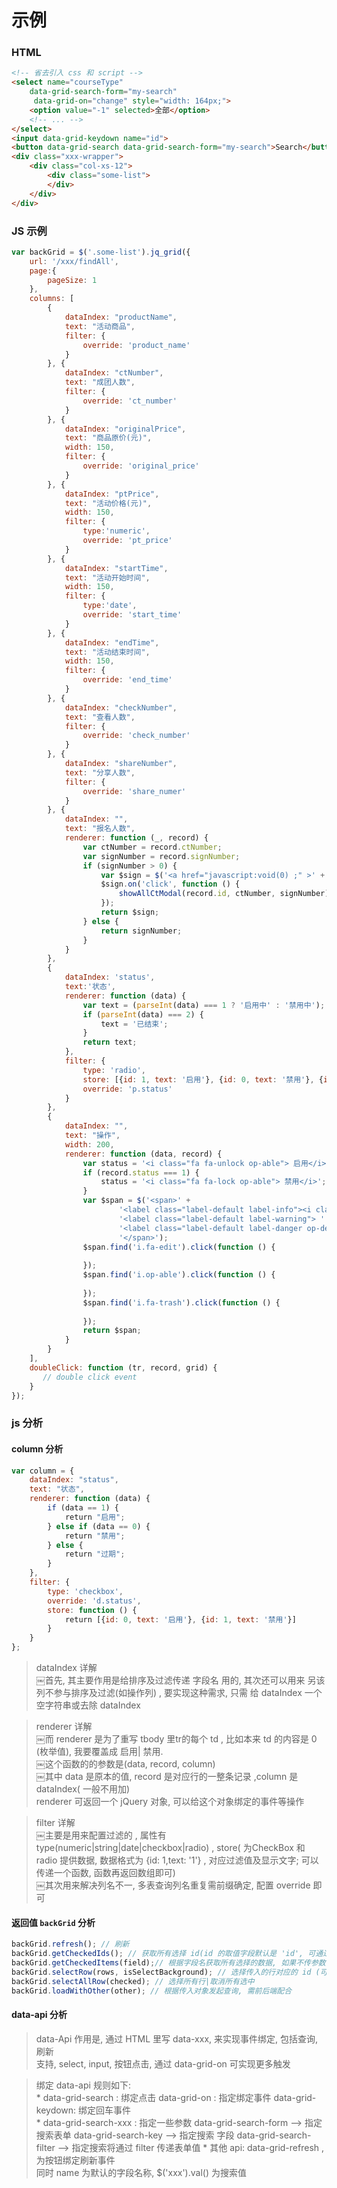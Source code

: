 # 示例
### HTML
```html
<!-- 省去引入 css 和 script -->
<select name="courseType"
    data-grid-search-form="my-search"
     data-grid-on="change" style="width: 164px;">
    <option value="-1" selected>全部</option>
    <!-- ... -->
</select>
<input data-grid-keydown name="id">
<button data-grid-search data-grid-search-form="my-search">Search</button>
<div class="xxx-wrapper">
    <div class="col-xs-12">
        <div class="some-list">
        </div>
    </div>
</div>
```

### JS 示例
```js
var backGrid = $('.some-list').jq_grid({
    url: '/xxx/findAll',
    page:{
        pageSize: 1
    },
    columns: [
        {
            dataIndex: "productName",
            text: "活动商品",
            filter: {
                override: 'product_name'
            }
        }, {
            dataIndex: "ctNumber",
            text: "成团人数",
            filter: {
                override: 'ct_number'
            }
        }, {
            dataIndex: "originalPrice",
            text: "商品原价(元)",
            width: 150,
            filter: {
                override: 'original_price'
            }
        }, {
            dataIndex: "ptPrice",
            text: "活动价格(元)",
            width: 150,
            filter: {
                type:'numeric',
                override: 'pt_price'
            }
        }, {
            dataIndex: "startTime",
            text: "活动开始时间",
            width: 150,
            filter: {
                type:'date',
                override: 'start_time'
            }
        }, {
            dataIndex: "endTime",
            text: "活动结束时间",
            width: 150,
            filter: {
                override: 'end_time'
            }
        }, {
            dataIndex: "checkNumber",
            text: "查看人数",
            filter: {
                override: 'check_number'
            }
        }, {
            dataIndex: "shareNumber",
            text: "分享人数",
            filter: {
                override: 'share_numer'
            }
        }, {
            dataIndex: "",
            text: "报名人数",
            renderer: function (_, record) {
                var ctNumber = record.ctNumber;
                var signNumber = record.signNumber;
                if (signNumber > 0) {
                    var $sign = $('<a href="javascript:void(0) ;" >' + signNumber + '</a>');
                    $sign.on('click', function () {
                        showAllCtModal(record.id, ctNumber, signNumber);
                    });
                    return $sign;
                } else {
                    return signNumber;
                }
            }
        },
        {
            dataIndex: 'status',
            text:'状态',
            renderer: function (data) {
                var text = (parseInt(data) === 1 ? '启用中' : '禁用中');
                if (parseInt(data) === 2) {
                    text = '已结束';
                }
                return text;
            },
            filter: {
                type: 'radio',
                store: [{id: 1, text: '启用'}, {id: 0, text: '禁用'}, {id: 2, text: '已结束'}],
                override: 'p.status'
            }
        },
        {
            dataIndex: "",
            text: "操作",
            width: 200,
            renderer: function (data, record) {
                var status = '<i class="fa fa-unlock op-able"> 启用</i>';
                if (record.status === 1) {
                    status = '<i class="fa fa-lock op-able"> 禁用</i>';
                }
                var $span = $('<span>' +
                        '<label class="label-default label-info"><i class="fa fa-edit"> 编辑</i></label>' +
                        '<label class="label-default label-warning"> ' + status + ' </label>' +
                        '<label class="label-default label-danger op-delete"><i class="fa fa-trash"> 删除</i></label>' +
                        '</span>');
                $span.find('i.fa-edit').click(function () {
                    
                });
                $span.find('i.op-able').click(function () {
                   
                });
                $span.find('i.fa-trash').click(function () {
                    
                });
                return $span;
            }
        }
    ],
    doubleClick: function (tr, record, grid) {
       // double click event 
    }
});
```

### js 分析

#### column 分析
```js
var column = {
    dataIndex: "status",
    text: "状态",
    renderer: function (data) {
        if (data == 1) {
            return "启用";
        } else if (data == 0) {
            return "禁用";
        } else {
            return "过期";
        }
    },
    filter: {
        type: 'checkbox',
        override: 'd.status',
        store: function () {
            return [{id: 0, text: '启用'}, {id: 1, text: '禁用'}]
        }
    }
};
```

>dataIndex 详解  
￼首先, 其主要作用是给排序及过滤传递 字段名 用的, 其次还可以用来 另该列不参与排序及过滤(如操作列) , 要实现这种需求, 只需 给 dataIndex 一个空字符串或去除 dataIndex    

>renderer 详解  
￼而 renderer 是为了重写 tbody 里tr的每个 td , 比如本来 td 的内容是 0 (枚举值), 我要覆盖成 启用| 禁用.  
￼这个函数的的参数是(data, record, column)  
￼其中 data 是原本的值, record 是对应行的一整条记录 ,column 是 dataIndex( 一般不用加)  
 renderer 可返回一个 jQuery 对象, 可以给这个对象绑定的事件等操作

>filter 详解  
￼主要是用来配置过滤的 , 属性有 type(numeric|string|date|checkbox|radio) , store( 为CheckBox 和 radio 提供数据, 数据格式为 {id: 1,text: '1'} , 对应过滤值及显示文字; 可以传递一个函数, 函数再返回数组即可)   
￼其次用来解决列名不一, 多表查询列名重复需前缀确定, 配置 override 即可  

#### 返回值 `backGrid` 分析
```js
backGrid.refresh(); // 刷新
backGrid.getCheckedIds(); // 获取所有选择 id(id 的取值字段默认是 'id', 可通过配置修改)
backGrid.getCheckedItems(field);// 根据字段名获取所有选择的数据, 如果不传参数, 则返回整个实体数据
backGrid.selectRow(rows, isSelectBackground); // 选择传入的行对应的 id (可为数组或单行), 第二个参数控制是否同时改变背景色, 默认为 false
backGrid.selectAllRow(checked); // 选择所有行|取消所有选中
backGrid.loadWithOther(other); // 根据传入对象发起查询, 需前后端配合

```
#### data-api 分析
> data-Api 作用是, 通过 HTML 里写 data-xxx, 来实现事件绑定, 包括查询, 刷新  
 支持, select, input, 按钮点击, 通过 data-grid-on 可实现更多触发
  
  
> 绑定 data-api 规则如下:  
    * data-grid-search : 绑定点击   data-grid-on : 指定绑定事件   data-grid-keydown: 绑定回车事件  
    * data-grid-search-xxx : 指定一些参数 
        data-grid-search-form --> 指定搜索表单
        data-grid-search-key --> 指定搜索 字段
        data-grid-search-filter --> 指定搜索将通过 filter 传递表单值
    * 其他 api: data-grid-refresh , 为按钮绑定刷新事件  
同时 name 为默认的字段名称, $('xxx').val() 为搜索值

```

 